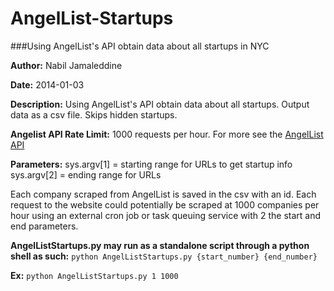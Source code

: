 AngelList-Startups
==================

###Using AngelList's API obtain data about all startups in NYC

**Author:** Nabil Jamaleddine

**Date:** 2014-01-03

**Description:** Using AngelList's API obtain data about all startups. Output data as a csv file. Skips hidden startups.

**Angelist API Rate Limit:** 1000 requests per hour. For more see the [AngelList API](https://angel.co/api)

**Parameters:**
sys.argv[1] = starting range for URLs to get startup info
sys.argv[2] = ending range for URLs

Each company scraped from AngelList is saved in the csv with an id.
Each request to the website could potentially be scraped at 1000 companies per hour using an external cron job or task queuing service with 2 the start and end parameters.

**AngelListStartups.py may run as a standalone script through a python shell as such:**
`python AngelListStartups.py {start_number} {end_number}`

**Ex:**
`python AngelListStartups.py 1 1000`